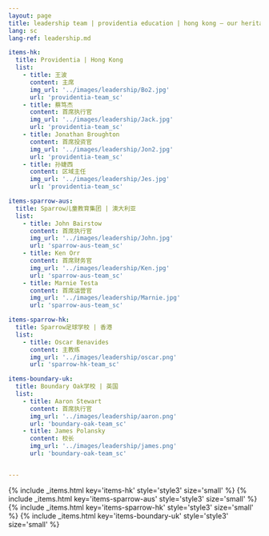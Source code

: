```yaml
---
layout: page
title: leadership team | providentia education | hong kong — our heritage, their future | providentia education | hong kong
lang: sc
lang-ref: leadership.md

items-hk:
  title: Providentia | Hong Kong
  list:
    - title: 王波
      content: 主席
      img_url: '../images/leadership/Bo2.jpg'
      url: 'providentia-team_sc'
    - title: 蔡笃杰
      content: 首席执行官
      img_url: '../images/leadership/Jack.jpg'
      url: 'providentia-team_sc'
    - title: Jonathan Broughton
      content: 首席投资官
      img_url: '../images/leadership/Jon2.jpg'
      url: 'providentia-team_sc'
    - title: 孙婕西
      content: 区域主任
      img_url: '../images/leadership/Jes.jpg'
      url: 'providentia-team_sc'

items-sparrow-aus:
  title: Sparrow儿童教育集团 | 澳大利亚
  list:
    - title: John Bairstow
      content: 首席执行官
      img_url: '../images/leadership/John.jpg'
      url: 'sparrow-aus-team_sc'
    - title: Ken Orr
      content: 首席财务官
      img_url: '../images/leadership/Ken.jpg'
      url: 'sparrow-aus-team_sc'
    - title: Marnie Testa
      content: 首席运营官
      img_url: '../images/leadership/Marnie.jpg'
      url: 'sparrow-aus-team_sc'

items-sparrow-hk:
  title: Sparrow足球学校 | 香港
  list:
    - title: Oscar Benavides
      content: 主教练
      img_url: '../images/leadership/oscar.png'
      url: 'sparrow-hk-team_sc'

items-boundary-uk:
  title: Boundary Oak学校 | 英国
  list:
    - title: Aaron Stewart
      content: 首席执行官
      img_url: '../images/leadership/aaron.png'
      url: 'boundary-oak-team_sc'
    - title: James Polansky
      content: 校长
      img_url: '../images/leadership/james.png'
      url: 'boundary-oak-team_sc'


---
```

{% include _items.html key='items-hk' style='style3' size='small' %}
{% include _items.html key='items-sparrow-aus' style='style3' size='small' %}
{% include _items.html key='items-sparrow-hk' style='style3' size='small' %}
{% include _items.html key='items-boundary-uk' style='style3' size='small' %}